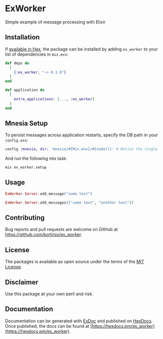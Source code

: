 # ExWorker

Simple example of message processing with Elixir

## Installation

If [available in Hex](https://hex.pm/docs/publish), the package can be installed
by adding `ex_worker` to your list of dependencies in `mix.exs`:

```elixir
def deps do
  [
    {:ex_worker, "~> 0.1.6"}
  ]
end

def application do
  [
    extra_applications: [..., :ex_worker]
  ]
end
```

## Mnesia Setup

To persist messages across application restarts, specify the DB path in your `config.exs`:

```elixir
config :mnesia, dir: 'mnesia/#{Mix.env}/#{node()}' # Notice the single quotes
```

And run the following mix task:

```bash
mix ex_worker.setup
```

## Usage

```elixir
ExWorker.Server.add_message("some text")

ExWorker.Server.add_messages(["some text", "another text"])
```

## Contributing

Bug reports and pull requests are welcome on GitHub at https://github.com/kortirso/ex_worker.

## License

The packages is available as open source under the terms of the [MIT License](http://opensource.org/licenses/MIT).

## Disclaimer

Use this package at your own peril and risk.

## Documentation

Documentation can be generated with [ExDoc](https://github.com/elixir-lang/ex_doc)
and published on [HexDocs](https://hexdocs.pm). Once published, the docs can
be found at [https://hexdocs.pm/ex_worker](https://hexdocs.pm/ex_worker).

